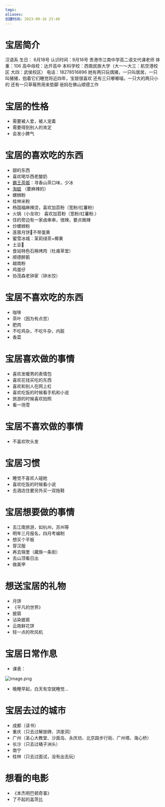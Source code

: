 ```yaml
---
tags: 
aliases: 
创建时间: 2023-09-16 23:49
---
```


# 宝居简介

汉语系
生日： 6月18号
认识时间：9月16号
贵港市江南中学高二语文代课老师
体重：106
高中母校：达开高中
本科学校：西南民族大学（大一～大三：航空港校区  大四：武侯校区）
电话：18278516896
她有两只玩偶猪，一只叫居居，一只叫猪猪，抱着它们睡觉将近四年，宝居很喜欢
还有三只嘟嘟喵，一只大的两只小的
还有一只草莓熊用来垫脚
爸妈在佛山顺德工作

# 宝居的性格

- 需要被人爱，被人宠着
- 需要得到别人的肯定
- 会发小脾气

# 宝居的喜欢吃的东西

- 甜的东西
- 喜欢喝华西老酸奶
- [霸王茶姬](https://www.chagee.com/)：寻香山茶口味，少冰
- [淘蛙](http://www.tao-wa.com/) （要麻辣的）
- 螺蛳粉
- 桂林米粉
- 杨国福麻辣烫，喜欢加苕粉（宽粉/红薯粉）
- 火锅（小龙坎） 喜欢加苕粉（宽粉/红薯粉.）
- 住的旁边有一家卤串串，很辣，要点微辣
- 炒螺蛳粉
- 莲蓉月饼🥮不带蛋黄
- 蜜雪冰城：茉莉绿茶+椰果
- 土豆🥔
- 食站特色石棉烤肉（杜甫草堂）
- 顺德醉鹅
- 越南粉
- 鸡蛋仔
- 协茂森老钟家（钟水饺）

# 宝居不喜欢吃的东西

- 咖啡
- 茶叶（因为有点苦）
- 肥肉
- 不吃鸡杂，不吃牛杂，内脏
- 香菜

# 宝居喜欢做的事情

- 喜欢发暖男的表情包
- 喜欢花钱买吃的东西
- 喜欢和别人在网上杠
- 喜欢吃饭的时候看手机和小说
- 旅游的时候喜欢拍照
- 看一场雪

# 宝居不喜欢做的事情

- 不喜欢吹头发

# 宝居习惯

- 睡觉不喜欢人碰她
- 喜欢吃饭的时候看小说
- 去酒店住要另外买一双拖鞋

# 宝居想要做的事情

- 去江南旅游，如杭州，苏州等
- 明年三月报名，四月考编制
- 想买个平板
- 穿汉服
- 再去锦里（藏族一条街）
- 去山顶看日出
- 做美甲


# 想送宝居的礼物

- 月饼
- 《平凡的世界》
- 披肩
- 沾染披肩
- 云南鲜花饼
- 轻一点的吹风机



# 宝居日常作息

- 课表：

![image.png](https://zbn-picture-1319009493.cos.ap-guangzhou.myqcloud.com/public-pic/202309170015137.png)

- 晚睡早起，白天有空就睡觉...


# 宝居去过的城市

- 成都（读书）
- 重庆（只去过解放碑、洪崖洞）
- 广州（圣心大教堂、沙面岛、永庆坊、北京路步行街、广州塔、海心桥）
- 长沙（只去过橘子洲头）
- 南宁
- 桂林（只去过面试，没有出去玩）


# 想看的电影

- 《本杰明巴顿奇事》
- 了不起的盖茨比